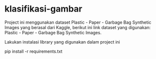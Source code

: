# klasifikasi-gambar
Project ini menggunakan dataset Plastic - Paper - Garbage Bag Synthetic Images yang berasal dari Kaggle, berikut ini link dataset yang digunakan: Plastic - Paper - Garbage Bag Synthetic Images. 

Lakukan instalasi library yang digunakan dalam project ini

pip install -r requirements.txt
